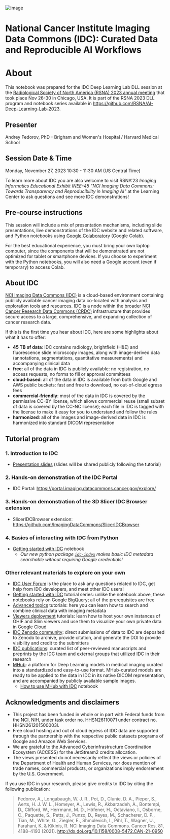 ![image](https://github.com/ImagingDataCommons/IDC-Tutorials/releases/download/rsna2023/2023RSNA-DLL-IDC_header.png)

# **National Cancer Institute Imaging Data Commons (IDC)**: Curated Data and Reproducible AI Workflows

# About

This notebook was prepared for the IDC Deep Learning Lab DLL session at the [Radiological Society of North America (RSNA) 2023 annual meeting](https://reg.meeting.rsna.org/flow/rsna/rsna23/RSNA2023/page/pre-event-landing-page) that took place Nov 26-30 in Chicago, USA. It is part of the RSNA 2023 DLL program and notebook series available in https://github.com/RSNA/AI-Deep-Learning-Lab-2023.

## Presenter
Andrey Fedorov, PhD - Brigham and Women's Hospital / Harvard Medical School

## Session Date & Time
Monday, November 27, 2023 10:30 - 11:30 AM (US Central Time)

To learn more about IDC you are also welcome to visit RSNA'23 *Imaging Informatics Educational Exhibit INEE-45 "NCI Imaging Data Commons: Towards Transparency and Reproducibility in Imaging AI"* at the Learning Center to ask questions and see more IDC demonstrations!

## Pre-course instructions

This session will include a mix of presentation mechanisms, including slide presentations, live demonstrations of the IDC website and related software, and Python notebooks using [Google Colaboratory](https://colab.research.google.com/) (Google Colab).

For the best educational experience, you must bring your own laptop computer, since the components that will be demonstrated are not optimized for tablet or smartphone devices. If you choose to experiment with the Python notebooks, you will also need a Google account (even if temporary) to access Colab.

## About IDC

[NCI Imaging Data Commons (IDC)](https://imaging.datacommons.cancer.gov) is a cloud-based environment containing publicly available cancer imaging data co-located with analysis and exploration tools and resources. IDC is a node within the broader [NCI Cancer Research Data Commons (CRDC)]() infrastructure that provides secure access to a large, comprehensive, and expanding collection of cancer research data.

If this is the first time you hear about IDC, here are some highlights about what it has to offer:

* **45 TB of data**: IDC contains radiology, brightfield (H&E) and fluorescence slide microscopy images, along with image-derived data (annotations, segmentations, quantitative measurements) and accompanying clinical data
* **free**: all of the data in IDC is publicly available: no registration, no access requests, no forms to fill or approval committees
* **cloud-based**: all of the data in IDC is available from both Google and AWS public buckets: fast and free to download, no out-of-cloud egress fees
* **commercial-friendly**: most of the data in IDC is covered by the permissive CC-BY license, which allows commercial reuse (small subset of data is covered by the CC-NC license); each file in IDC is tagged with the license to make it easy for you to understand and follow the rules
* **harmonized**: all of the images and image-derived data in IDC is harmonized into standard DICOM representation

## Tutorial program

### 1. Introduction to IDC 

* [Presentation slides](https://tinyurl.com/idc-rsna23) (slides will be shared publicly following the tutorial)


### 2. Hands-on demonstration of the IDC Portal

* IDC Portal: https://portal.imaging.datacommons.cancer.gov/explore/

### 3. Hands-on demonstration of the 3D Slicer IDC Browser extension

* SlicerIDCBrowser extension: https://github.com/ImagingDataCommons/SlicerIDCBrowser

### 4. Basics of interacting with IDC from Python

* [Getting started with IDC](https://github.com/ImagingDataCommons/IDC-Tutorials/blob/master/notebooks/labs/idc_rsna2023.ipynb) notebook
  * _Our new python package [`idc-index`](https://github.com/ImagingDataCommons/idc-index) makes basic IDC metadata searchable without requiring Google credentials!_

### Other relevant materials to explore on your own

* [IDC User Forum](https://discourse.canceridc.dev) is the place to ask any questions related to IDC, get help from IDC developers, and meet other IDC users!
* [Getting started with IDC](https://github.com/ImagingDataCommons/IDC-Tutorials/tree/master/notebooks/getting_started) tutorial series: unlike the notebook above, these notebooks rely on Google BigQuery; all of the prerequisites are free
* [Advanced topics](https://github.com/ImagingDataCommons/IDC-Tutorials/tree/master/notebooks/advanced_topics) tutorials: here you can learn how to search and combine clinical data with imaging metadata
* [Viewers deployment](https://github.com/ImagingDataCommons/IDC-Tutorials/tree/master/notebooks/viewers_deployment) tutorials: learn how to host your own instances of OHIF and Slim viewers and use them to visualize your own private data in Google Cloud
* [IDC Zenodo community](https://zenodo.org/communities/nci-idc): direct submissions of data to IDC are deposited to Zenodo to archive, provide citation, and generate the DOI to provide visibility and credit to the submitters
* [IDC publications](https://learn.canceridc.dev/publications): curated list of peer-reviewed manuscripts and preprints by the IDC team and external groups that utilized IDC in their research
* [MHub](https://mhub.ai/): a platform for Deep Learning models in medical imaging curated into a standardized and easy-to-use format. MHub-curated models are ready to be applied to the data in IDC in its native DICOM representation, and are accompanied by publicly available sample images. 
   * [How to use MHub with IDC](https://github.com/ImagingDataCommons/IDC-Tutorials/blob/master/notebooks/labs/idc_mhub_miccai23.ipynb) notebook


## Acknowledgments and disclaimers

* This project has been funded in whole or in part with Federal funds from the NCI, NIH, under task order no. HHSN26110071 under contract no. HHSN261201500003l.
* Free cloud hosting and out of cloud egress of IDC data are supported through the partnership with the respective public datasets programs of Google and Amazon Web Services.
* We are grateful to the Advanced Cyberinfrastructure Coordination Ecosystem (ACCESS) for the JetStream2 credits allocation.
* The views presented do not necessarily reflect the views or policies of the Department of Health and Human Services, nor does mention of trade names, commercial products, or organizations imply endorsement by the U.S. Government.


If you use IDC in your research, please give credits to IDC by citing the following publication:

> Fedorov, A., Longabaugh, W. J. R., Pot, D., Clunie, D. A., Pieper, S., Aerts, H. J. W. L., Homeyer, A., Lewis, R., Akbarzadeh, A., Bontempi, D., Clifford, W., Herrmann, M. D., Höfener, H., Octaviano, I., Osborne, C., Paquette, S., Petts, J., Punzo, D., Reyes, M., Schacherer, D. P., Tian, M., White, G., Ziegler, E., Shmulevich, I., Pihl, T., Wagner, U., Farahani, K. & Kikinis, R. NCI Imaging Data Commons. Cancer Res. 81, 4188–4193 (2021). http://dx.doi.org/10.1158/0008-5472.CAN-21-0950

